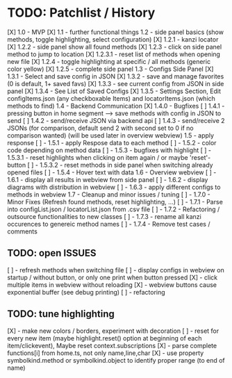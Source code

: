 # TODO: Patchlist / History

[X] 1.0 - MVP
[X] 1.1 - further functional things
1.2 - side panel basics (show methods, toggle highlighting, select configuration)
[X] 1.2.1 - kanzi locator
[X] 1.2.2 - side panel show all found methods
[X] 1.2.3 - click on side panel method to jump to location
    [X] 1.2.3.1 - reset list of methods when opening new file
[X] 1.2.4 - toggle highlighting at specific / all methods (generic color yellow)
[X] 1.2.5 - complete side panel
1.3 - Configs Side Panel
[X] 1.3.1 - Select and save config in JSON
[X] 1.3.2 - save and manage favorites (0 is default, 1+ saved favs)
[X] 1.3.3 - see current config from JSON in side panel
[X] 1.3.4 - See List of Saved Configs
[X] 1.3.5 - Settings Section, Edit configItems.json (any checkboxable Items) and locatorItems.json (which methods to find)
1.4 - Backend Communication
[X] 1.4.0 - Bugfixes
[ ] 1.4.1 - pressing button in home segment --> save methods with config in JSON to send
[ ] 1.4.2 - send/receive JSON via backend api
[ ] 1.4.3 - send/receive 2 JSONs (for comparison, default send 2 with second set to 0 if no comparison wanted)
            (will be used later in overview webview)
1.5 - apply response
[ ] - 1.5.1 - apply Respose data to each method
[ ] - 1.5.2 - color code depending on method data
[ ] - 1.5.3 - bugfixes with highlight
    [ ] - 1.5.3.1 - reset highlights when clicking on item again / or maybe 'reset'-button
    [ ] - 1.5.3.2 - reset methods in side panel when switching already opened files
[ ] - 1.5.4 - Hover text with data
1.6 - Overview webview
[ ] - 1.6.1 - display all results in webview from side panel
[ ] - 1.6.2 - display diagrams with distribution in webview
[ ] - 1.6.3 - apply different configs to methods in webview
1.7 - Cleanup and minor issues / tuning
[ ] - 1.7.0 - Minor Fixes (Refresh found methods, reset highlighting, ...)
[ ] - 1.7.1 - Parse into configList.json / locatorList.json from .csv file
[ ] - 1.7.2 - Refactoring / outsource functionalities to new classes
[ ] - 1.7.3 - rename all kanzi occurences to genereic method names
[ ] - 1.7.4 - Remove test cases / comments

## TODO: open ISSUES

[ ] - refresh methods when switching file
[ ] - display configs in webview on startup / without button, or only one print when button pressed
[X] - click multiple items in webview without reloading
[X] - webview buttons cause exponential buffer (see debug printing)
[ ] - refactoring

## TODO: tune highlighting

[X] - make new colors / borders, experiment with decoration
[ ] - reset for every new item (maybe highlight.reset() option at beginning of each item/clickevent), Maybe reset context.subscriptions
[X] - parse complete functions[i] from home.ts, not only name,line,char
[X] - use property symbolkind.method or symbolkind.object to identify proper range (to end of name) 
